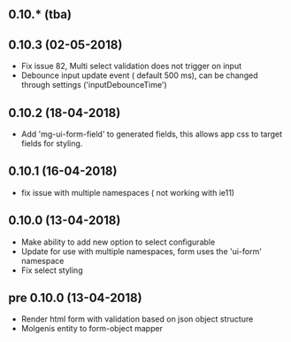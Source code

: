 <a name="0.10.*"></a>
## 0.10.* (tba)

<a name="0.10.3"></a>
## 0.10.3 (02-05-2018)
* Fix issue 82, Multi select validation does not trigger on input  
* Debounce input update event ( default 500 ms), can be changed through settings ('inputDebounceTime')

<a name="0.10.2"></a>
## 0.10.2 (18-04-2018)
* Add 'mg-ui-form-field' to generated fields, this allows app css to target fields for styling. 

<a name="0.10.1"></a>
## 0.10.1 (16-04-2018)
* fix issue with multiple namespaces ( not working with ie11)

<a name="0.10.0"></a>

<a name="0.1.0"></a>
## 0.10.0 (13-04-2018)
* Make ability to add new option to select configurable 
* Update for use with multiple namespaces, form uses the 'ui-form' namespace 
* Fix select styling

<a name="0.9.12"></a>
## pre 0.10.0 (13-04-2018)
* Render html form with validation based on json object structure
* Molgenis entity to form-object mapper
